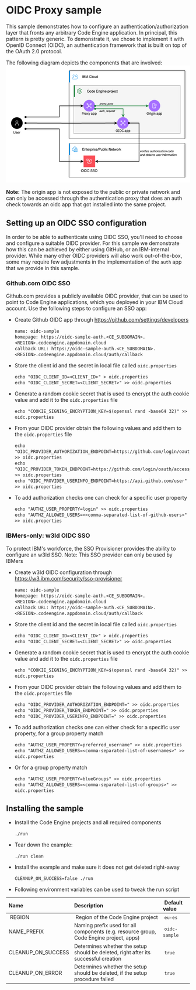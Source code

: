 # OIDC Proxy sample

This sample demonstrates how to configure an authentication/authorization layer that fronts any arbitrary Code Engine application. In principal, this pattern is pretty generic. To demonstrate it, we chose to implement it with OpenID Connect (OIDC), an authentication framework that is built on top of the OAuth 2.0 protocol.

The following diagram depicts the components that are involved:
![OIDC Proxy architecture overview](./docs/ce-oidc-proxy-overview.png)

**Note:** The origin app is not exposed to the public or private network and can only be accessed through the authentication proxy that does an auth check towards an oidc app that got installed into the same project.


## Setting up an OIDC SSO configuration

In order to be able to authenticate using OIDC SSO, you'll need to choose and configure a suitable OIDC provider. For this sample we demonstrate how this can be achieved by either using GitHub, or an IBM-internal provider. While many other OIDC providers will also work out-of-the-box, some may require few adjustments in the implementation of the `auth` app that we provide in this sample.

### Github.com OIDC SSO

Github.com provides a publicly available OIDC provider, that can be used to point to Code Engine applications, which you deployed in your IBM Cloud account. Use the following steps to configure an SSO app:

* Create Github OIDC app through https://github.com/settings/developers
    ```
    name: oidc-sample
    homepage: https://oidc-sample-auth.<CE_SUBDOMAIN>.<REGION>.codeengine.appdomain.cloud
    callback URL: https://oidc-sample-auth.<CE_SUBDOMAIN>.<REGION>.codeengine.appdomain.cloud/auth/callback
    ```
* Store the client id and the secret in local file called `oidc.properties`
    ```
    echo "OIDC_CLIENT_ID=<CLIENT_ID>" > oidc.properties
    echo "OIDC_CLIENT_SECRET=<CLIENT_SECRET>" >> oidc.properties
    ```
* Generate a random cookie secret that is used to encrypt the auth cookie value and add it to the `oidc.properties` file
    ```
    echo "COOKIE_SIGNING_ENCRYPTION_KEY=$(openssl rand -base64 32)" >> oidc.properties
    ```
* From your OIDC provider obtain the following values and add them to the `oidc.properties` file
    ```
    echo "OIDC_PROVIDER_AUTHORIZATION_ENDPOINT=https://github.com/login/oauth/authorize" >> oidc.properties
    echo "OIDC_PROVIDER_TOKEN_ENDPOINT=https://github.com/login/oauth/access_token" >> oidc.properties
    echo "OIDC_PROVIDER_USERINFO_ENDPOINT=https://api.github.com/user" >> oidc.properties
    ```
* To add authorization checks one can check for a specific user property
    ```
    echo "AUTHZ_USER_PROPERTY=login" >> oidc.properties
    echo "AUTHZ_ALLOWED_USERS=<<comma-separated-list-of-github-users>" >> oidc.properties
    ```

### IBMers-only: w3Id OIDC SSO

To protect IBM's workforce, the SSO Provisioner provides the ability to configure an w3Id SSO. Note: This SSO provider can only be used by IBMers

* Create w3Id OIDC configuration through https://w3.ibm.com/security/sso-provisioner
    ```
    name: oidc-sample
    homepage: https://oidc-sample-auth.<CE_SUBDOMAIN>.<REGION>.codeengine.appdomain.cloud
    callback URL: https://oidc-sample-auth.<CE_SUBDOMAIN>.<REGION>.codeengine.appdomain.cloud/auth/callback
    ```
* Store the client id and the secret in local file called `oidc.properties`
    ```
    echo "OIDC_CLIENT_ID=<CLIENT_ID>" > oidc.properties
    echo "OIDC_CLIENT_SECRET=<CLIENT_SECRET>" >> oidc.properties
    ```
* Generate a random cookie secret that is used to encrypt the auth cookie value and add it to the `oidc.properties` file
    ```
    echo "COOKIE_SIGNING_ENCRYPTION_KEY=$(openssl rand -base64 32)" >> oidc.properties
    ```
* From your OIDC provider obtain the following values and add them to the `oidc.properties` file
    ```
    echo "OIDC_PROVIDER_AUTHORIZATION_ENDPOINT=" >> oidc.properties
    echo "OIDC_PROVIDER_TOKEN_ENDPOINT=" >> oidc.properties
    echo "OIDC_PROVIDER_USERINFO_ENDPOINT=" >> oidc.properties
    ```
* To add authorization checks one can either check for a specific user property, for a group property match
    ```
    echo "AUTHZ_USER_PROPERTY=preferred_username" >> oidc.properties
    echo "AUTHZ_ALLOWED_USERS=<comma-separated-list-of-usernames>" >> oidc.properties
    ```
* Or for a group property match
    ```
    echo "AUTHZ_USER_PROPERTY=blueGroups" >> oidc.properties
    echo "AUTHZ_ALLOWED_USERS=<comma-separated-list-of-groups>" >> oidc.properties
    ```

## Installing the sample

* Install the Code Engine projects and all required components
    ```
    ./run
    ```

* Tear down the example: 
    ```
    ./run clean
    ```

* Install the example and make sure it does not get deleted right-away
    ```
    CLEANUP_ON_SUCCESS=false ./run
    ```

* Following environment variables can be used to tweak the run script

| Name | Description | Default value |
|:----|:---|:---|
| REGION | Region of the Code Engine project | `eu-es` |
| NAME_PREFIX | Naming prefix used for all components (e.g. resource group, Code Engine project, apps)  | `oidc-sample` |
| CLEANUP_ON_SUCCESS | Determines whether the setup should be deleted, right after its successful creation  | `true` |
| CLEANUP_ON_ERROR | Determines whether the setup should be deleted, if the setup procedure failed  | `true` |
